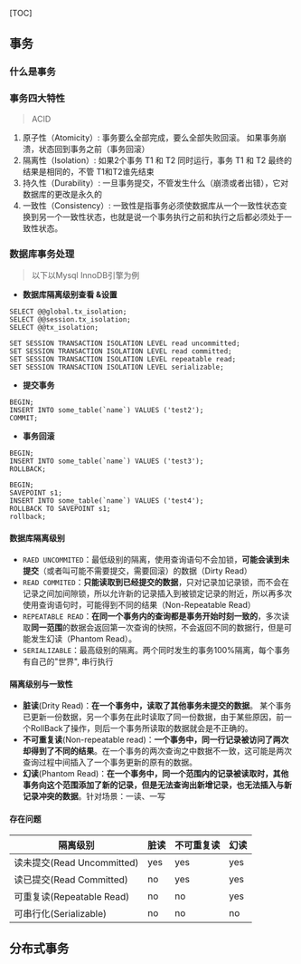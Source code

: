 [TOC]
## 事务
### 什么是事务

### 事务四大特性
> ACID
1. 原子性（Atomicity）: 事务要么全部完成，要么全部失败回滚。 如果事务崩溃，状态回到事务之前（事务回滚）
2. 隔离性（Isolation）: 如果2个事务 T1 和 T2 同时运行，事务 T1 和 T2 最终的结果是相同的，不管 T1和T2谁先结束
3. 持久性（Durability）: 一旦事务提交，不管发生什么（崩溃或者出错），它对数据库的更改是永久的
4. 一致性（Consistency）: 一致性是指事务必须使数据库从一个一致性状态变换到另一个一致性状态，也就是说一个事务执行之前和执行之后都必须处于一致性状态。

### 数据库事务处理
> 以下以Mysql InnoDB引擎为例

- **数据库隔离级别查看 &设置**
```
SELECT @@global.tx_isolation;
SELECT @@session.tx_isolation;
SELECT @@tx_isolation;

SET SESSION TRANSACTION ISOLATION LEVEL read uncommitted;
SET SESSION TRANSACTION ISOLATION LEVEL read committed;
SET SESSION TRANSACTION ISOLATION LEVEL repeatable read;
SET SESSION TRANSACTION ISOLATION LEVEL serializable;
```
- **提交事务**
```
BEGIN;
INSERT INTO some_table(`name`) VALUES ('test2');
COMMIT;
```
- **事务回滚**
```
BEGIN;
INSERT INTO some_table(`name`) VALUES ('test3');
ROLLBACK;
```
```
BEGIN;
SAVEPOINT s1;
INSERT INTO some_table(`name`) VALUES ('test4');
ROLLBACK TO SAVEPOINT s1;
rollback;
```
#### 数据库隔离级别
- `RAED UNCOMMITED`：最低级别的隔离，使用查询语句不会加锁，**可能会读到未提交**（或者叫可能不需要提交，需要回滚）的数据（Dirty Read）
- `READ COMMITED`：**只能读取到已经提交的数据**，只对记录加记录锁，而不会在记录之间加间隙锁，所以允许新的记录插入到被锁定记录的附近，所以再多次使用查询语句时，可能得到不同的结果（Non-Repeatable Read）
- `REPEATABLE READ`：**在同一个事务内的查询都是事务开始时刻一致的**，多次读取**同一范围**的数据会返回第一次查询的快照，不会返回不同的数据行，但是可能发生幻读（Phantom Read）。
- `SERIALIZABLE`：最高级别的隔离。两个同时发生的事务100%隔离，每个事务有自己的"世界", 串行执行

#### 隔离级别与一致性
- **脏读**(Drity Read)：**在一个事务中，读取了其他事务未提交的数据**。 某个事务已更新一份数据，另一个事务在此时读取了同一份数据，由于某些原因，前一个RollBack了操作，则后一个事务所读取的数据就会是不正确的。
- **不可重复读**(Non-repeatable read)：**一个事务中，同一行记录被访问了两次却得到了不同的结果**。在一个事务的两次查询之中数据不一致，这可能是两次查询过程中间插入了一个事务更新的原有的数据。
- **幻读**(Phantom Read)：**在一个事务中，同一个范围内的记录被读取时，其他事务向这个范围添加了新的记录，但是无法查询出新增记录，也无法插入与新记录冲突的数据**。针对场景：一读、一写

#### 存在问题
隔离级别 | 脏读 | 不可重复读 | 幻读
---|---|---|---
读未提交(Read Uncommitted) | yes | yes | yes
读已提交(Read Committed) | no | yes | yes
可重复读(Repeatable Read) | no | no | yes
可串行化(Serializable) | no | no | no



## 分布式事务

